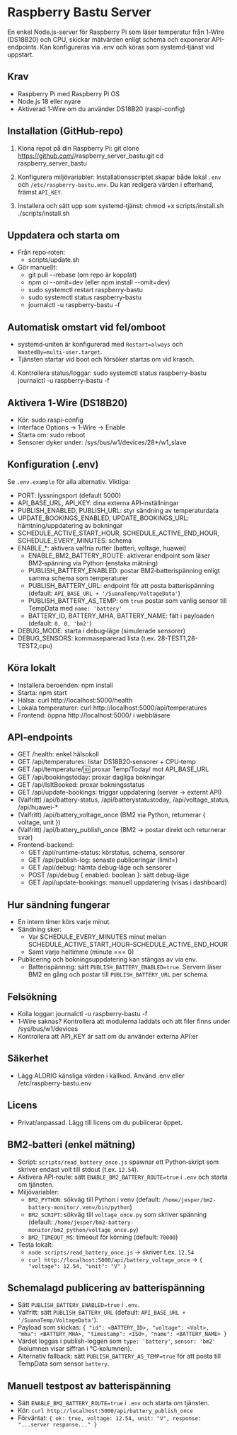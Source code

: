 Raspberry Bastu Server
======================

En enkel Node.js-server för Raspberry Pi som läser temperatur från 1‑Wire (DS18B20) och CPU, skickar mätvärden enligt schema och exponerar API-endpoints. Kan konfigureras via .env och köras som systemd‑tjänst vid uppstart.

Krav
----
- Raspberry Pi med Raspberry Pi OS
- Node.js 18 eller nyare
- Aktiverad 1‑Wire om du använder DS18B20 (raspi-config)

Installation (GitHub‑repo)
--------------------------
1) Klona repot på din Raspberry Pi:
   git clone https://github.com/<ditt-konto>/raspberry_server_bastu.git
   cd raspberry_server_bastu

2) Konfigurera miljövariabler:
   Installationsscriptet skapar både lokal `.env` och `/etc/raspberry-bastu.env`.
   Du kan redigera värden i efterhand, främst `API_KEY`.

3) Installera och sätt upp som systemd‑tjänst:
   chmod +x scripts/install.sh
   ./scripts/install.sh

Uppdatera och starta om
-----------------------
- Från repo‑roten:
  - scripts/update.sh
- Gör manuellt:
  - git pull --rebase  (om repo är kopplat)
  - npm ci --omit=dev  (eller npm install --omit=dev)
  - sudo systemctl restart raspberry-bastu
  - sudo systemctl status raspberry-bastu
  - journalctl -u raspberry-bastu -f

Automatisk omstart vid fel/omboot
---------------------------------
- systemd‑uniten är konfigurerad med `Restart=always` och `WantedBy=multi-user.target`.
- Tjänsten startar vid boot och försöker startas om vid krasch.

4) Kontrollera status/loggar:
   sudo systemctl status raspberry-bastu
   journalctl -u raspberry-bastu -f

Aktivera 1‑Wire (DS18B20)
-------------------------
- Kör: sudo raspi-config
- Interface Options → 1‑Wire → Enable
- Starta om: sudo reboot
- Sensorer dyker under: /sys/bus/w1/devices/28*/w1_slave

Konfiguration (.env)
--------------------
Se `.env.example` för alla alternativ. Viktiga:
- PORT: lyssningsport (default 5000)
- API_BASE_URL, API_KEY: dina externa API‑inställningar
- PUBLISH_ENABLED, PUBLISH_URL: styr sändning av temperaturdata
- UPDATE_BOOKINGS_ENABLED, UPDATE_BOOKINGS_URL: hämtning/uppdatering av bokningar
- SCHEDULE_ACTIVE_START_HOUR, SCHEDULE_ACTIVE_END_HOUR, SCHEDULE_EVERY_MINUTES: schema
- ENABLE_*: aktivera valfria rutter (batteri, voltage, huawei)
  - ENABLE_BM2_BATTERY_ROUTE: aktiverar endpoint som läser BM2‑spänning via Python (enstaka mätning)
  - PUBLISH_BATTERY_ENABLED: postar BM2‑batterispänning enligt samma schema som temperaturer
  - PUBLISH_BATTERY_URL: endpoint för att posta batterispänning (default: `API_BASE_URL + '/SuanaTemp/VoltageData'`)
  - PUBLISH_BATTERY_AS_TEMP: om `true` postar som vanlig sensor till TempData med `name: 'battery'`
  - BATTERY_ID, BATTERY_MHA, BATTERY_NAME: fält i payloaden (default: `0, 0, 'bm2'`)
- DEBUG_MODE: starta i debug‑läge (simulerade sensorer)
- DEBUG_SENSORS: kommaseparerad lista (t.ex. 28-TEST1,28-TEST2,cpu)

Köra lokalt
-----------
- Installera beroenden: npm install
- Starta: npm start
- Hälsa: curl http://localhost:5000/health
- Lokala temperaturer: curl http://localhost:5000/api/temperatures
- Frontend: öppna http://localhost:5000/ i webbläsare

API‑endpoints
-------------
- GET /health: enkel hälsokoll
- GET /api/temperatures: listar DS18B20‑sensorer + CPU‑temp
- GET /api/temperature/:id: proxar Temp/Today/<id> mot API_BASE_URL
- GET /api/bookingstoday: proxar dagliga bokningar
- GET /api/IsItBooked: proxar bokningsstatus
- GET /api/update-bookings: triggar uppdatering (server → externt API)
- (Valfritt) /api/battery-status, /api/batterystatustoday, /api/voltage_status, /api/huawei-*
- (Valfritt) /api/battery_voltage_once (BM2 via Python, returnerar { voltage, unit })
- (Valfritt) /api/battery_publish_once (BM2 → postar direkt och returnerar svar)
- Frontend-backend:
  - GET /api/runtime-status: körstatus, schema, sensorer
  - GET /api/publish-log: senaste publiceringar (limit=)
  - GET /api/debug: hämta debug‑läge och sensorer
  - POST /api/debug { enabled: boolean }: sätt debug‑läge
  - GET /api/update-bookings: manuell uppdatering (visas i dashboard)

Hur sändning fungerar
---------------------
- En intern timer körs varje minut.
- Sändning sker:
  - Var SCHEDULE_EVERY_MINUTES minut mellan SCHEDULE_ACTIVE_START_HOUR–SCHEDULE_ACTIVE_END_HOUR
  - Samt varje heltimme (minute === 0)
- Publicering och bokningsuppdatering kan stängas av via env.
  - Batterispänning: sätt `PUBLISH_BATTERY_ENABLED=true`. Servern läser BM2 en gång och postar till `PUBLISH_BATTERY_URL` per schema.

Felsökning
----------
- Kolla loggar: journalctl -u raspberry-bastu -f
- 1‑Wire saknas? Kontrollera att modulerna laddats och att filer finns under /sys/bus/w1/devices
- Kontrollera att API_KEY är satt om du använder externa API:er

Säkerhet
--------
- Lägg ALDRIG känsliga värden i källkod. Använd .env eller /etc/raspberry-bastu.env

Licens
------
- Privat/anpassad. Lägg till licens om du publicerar öppet.

BM2-batteri (enkel mätning)
---------------------------
- Script: `scripts/read_battery_once.js` spawnar ett Python‑skript som skriver endast volt till stdout (t.ex. `12.54`).
- Aktivera API‑route: sätt `ENABLE_BM2_BATTERY_ROUTE=true` i `.env` och starta om tjänsten.
- Miljövariabler:
  - `BM2_PYTHON`: sökväg till Python i venv (default: `/home/jesper/bm2-battery-monitor/.venv/bin/python`)
  - `BM2_SCRIPT`: sökväg till `voltage_once.py` som skriver spänning (default: `/home/jesper/bm2-battery-monitor/bm2_python/voltage_once.py`)
  - `BM2_TIMEOUT_MS`: timeout för körning (default: `70000`)
- Testa lokalt:
  - `node scripts/read_battery_once.js` → skriver t.ex. `12.54`
  - `curl http://localhost:5000/api/battery_voltage_once` → `{ "voltage": 12.54, "unit": "V" }`

Schemalagd publicering av batterispänning
----------------------------------------
- Sätt `PUBLISH_BATTERY_ENABLED=true` i `.env`.
- Valfritt: sätt `PUBLISH_BATTERY_URL` (default: `API_BASE_URL + '/SuanaTemp/VoltageData'`).
- Payload som skickas:
  `{ "id": <BATTERY_ID>, "voltage": <Volt>, "mha": <BATTERY_MHA>, "timestamp": <ISO>, "name": <BATTERY_NAME> }`
- Värdet loggas i publish-loggen som `type: 'battery'`, `sensor: 'bm2'` (kolumnen visar siffran i °C‑kolumnen).
- Alternativ fallback: sätt `PUBLISH_BATTERY_AS_TEMP=true` för att posta till TempData som sensor `battery`.

Manuell testpost av batterispänning
-----------------------------------
- Sätt `ENABLE_BM2_BATTERY_ROUTE=true` i `.env` och starta om tjänsten.
- Kör: `curl http://localhost:5000/api/battery_publish_once`
- Förväntat: `{ ok: true, voltage: 12.54, unit: "V", response: "...server response..." }`
